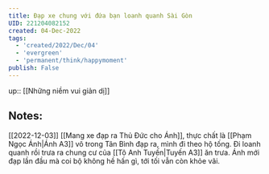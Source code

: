 ```yaml
---
title: Đạp xe chung với đứa bạn loanh quanh Sài Gòn
UID: 221204082152
created: 04-Dec-2022
tags:
  - 'created/2022/Dec/04'
  - 'evergreen'
  - 'permanent/think/happymoment'
publish: False
---
```

up:: [[Những niềm vui giản dị]]
## Notes:
[[2022-12-03]] [[Mang xe đạp ra Thủ Đức cho Ánh]], thực chất là [[Phạm Ngọc Ánh|Ánh A3]] vô trong Tân Bình đạp ra, mình đi theo hộ tống. Đi loanh quanh rồi trưa ra chung cư của [[Tô Anh Tuyến|Tuyến A3]] ăn trưa. Ánh mới đạp lần đầu mà coi bộ không hề hấn gì, tới tối vẫn còn khỏe vãi.
